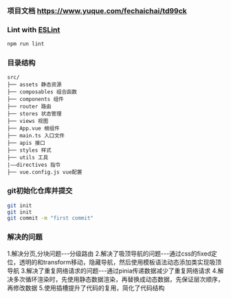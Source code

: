 ### 项目文档 https://www.yuque.com/fechaichai/td99ck
### Lint with [ESLint](https://eslint.org/)

```sh
npm run lint
```

### 目录结构
```
src/
├── assets 静态资源
├── composables 组合函数
├── components 组件
├── router 路由
├── stores 状态管理
├── views 视图
├── App.vue 根组件
├── main.ts 入口文件
├── apis 接口
├── styles 样式
├── utils 工具
|——directives 指令
├── vue.config.js vue配置
```
### git初始化仓库并提交
```sh
git init
git init
git commit -m "first commit"
```

### 解决的问题
1.解决分页,分块问题---分级路由
2.解决了吸顶导航的问题---通过css的fixed定位，透明的和transform移动，隐藏导航，然后使用模板语法动态添加类实现吸顶导航
3.解决了重复网络请求的问题---通过pinia传递数据减少了重复网络请求
4.解决多次循环渲染时，先使用静态数据渲染，再替换成动态数据，先保证层次顺序，再修改数据
5.使用插槽提升了代码的复用，简化了代码结构

